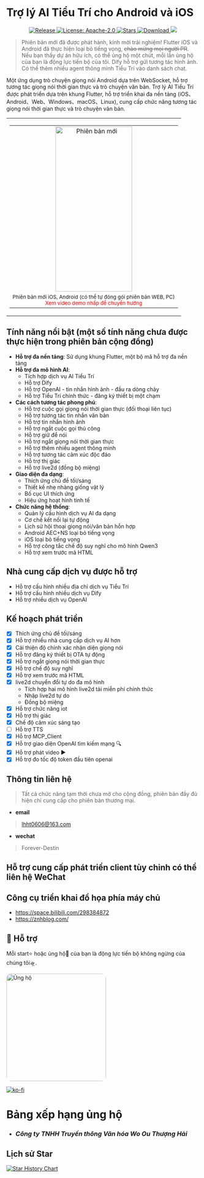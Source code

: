 # Trợ lý AI Tiểu Trí cho Android và iOS
<p align="center">
  <a href="https://github.com/TOM88812/xiaozhi-android-client/releases/latest">
    <img src="https://img.shields.io/github/v/release/TOM88812/xiaozhi-android-client?style=flat-square&logo=github&color=blue" alt="Release"/>
  </a>
  <a href="https://opensource.org/licenses/Apache-2.0">
    <img src="https://img.shields.io/badge/License-Apache_2.0-green.svg?style=flat-square" alt="License: Apache-2.0"/>
  </a>
  <a href="https://github.com/TOM88812/xiaozhi-android-client/stargazers">
    <img src="https://img.shields.io/github/stars/TOM88812/xiaozhi-android-client?style=flat-square&logo=github" alt="Stars"/>
  </a>
  <a href="https://github.com/TOM88812/xiaozhi-android-client/releases/latest">
    <img src="https://img.shields.io/github/downloads/TOM88812/xiaozhi-android-client/total?style=flat-square&logo=github&color=52c41a1&maxAge=86400" alt="Download"/>
  </a>
  <a href="https://wiki.lhht.cc/welcome">
    <img src="https://img.shields.io/badge/文档-Wiki-yellow?logo=wikipedia">
  </a>

</p>

> Phiên bản mới đã được phát hành, kính mời trải nghiệm! Flutter iOS và Android đã thực hiện loại bỏ tiếng vọng, ~~chào mừng mọi người PR~~.
> Nếu bạn thấy dự án hữu ích, có thể ủng hộ một chút, mỗi lần ủng hộ của bạn là động lực tiến bộ của tôi.
> Dify hỗ trợ gửi tương tác hình ảnh. Có thể thêm nhiều agent thông minh Tiểu Trí vào danh sách chat.

Một ứng dụng trò chuyện giọng nói Android dựa trên WebSocket, hỗ trợ tương tác giọng nói thời gian thực và trò chuyện văn bản.
Trợ lý AI Tiểu Trí được phát triển dựa trên khung Flutter, hỗ trợ triển khai đa nền tảng (iOS、Android、Web、Windows、macOS、Linux), cung cấp chức năng tương tác giọng nói thời gian thực và trò chuyện văn bản.

<table>
  <tr>
    <td align="center" valign="bottom" height="500">
      <table>
        <tr>
          <td align="center">
            <a href="https://www.bilibili.com/video/BV178EqzAEFf" target="_blank">
              <img src="1234.jpg" alt="Phiên bản mới"  width="200" height="430"/>
            </a>
          </td>
        </tr>
        <tr>
          <td align="center">
            <small>
  Phiên bản mới iOS, Android (có thể tự đóng gói phiên bản WEB, PC)<br>
  <a href="https://www.bilibili.com/video/BV1fgXvYqE61" style="color: red; text-decoration: none;">Xem video demo nhấp để chuyển hướng</a>
</small>
          </td>
        </tr>
      </table>
    </td>
  </tr>
</table>

## Tính năng nổi bật (một số tính năng chưa được thực hiện trong phiên bản cộng đồng)

- **Hỗ trợ đa nền tảng**: Sử dụng khung Flutter, một bộ mã hỗ trợ đa nền tảng
- **Hỗ trợ đa mô hình AI**:
  - Tích hợp dịch vụ AI Tiểu Trí
  - Hỗ trợ Dify
  - Hỗ trợ OpenAI - tin nhắn hình ảnh - đầu ra dòng chảy
  - Hỗ trợ Tiểu Trí chính thức - đăng ký thiết bị một chạm
- **Các cách tương tác phong phú**:
  - Hỗ trợ cuộc gọi giọng nói thời gian thực (đối thoại liên tục)
  - Hỗ trợ tương tác tin nhắn văn bản
  - Hỗ trợ tin nhắn hình ảnh
  - Hỗ trợ ngắt cuộc gọi thủ công
  - Hỗ trợ giữ để nói
  - Hỗ trợ ngắt giọng nói thời gian thực
  - Hỗ trợ thêm nhiều agent thông minh
  - Hỗ trợ tương tác cảm xúc độc đáo
  - Hỗ trợ thị giác
  - Hỗ trợ live2d (đồng bộ miệng)
- **Giao diện đa dạng**:
  - Thích ứng chủ đề tối/sáng
  - Thiết kế nhẹ nhàng giống vật lý
  - Bố cục UI thích ứng
  - Hiệu ứng hoạt hình tinh tế
- **Chức năng hệ thống**:
  - Quản lý cấu hình dịch vụ AI đa dạng
  - Cơ chế kết nối lại tự động
  - Lịch sử hội thoại giọng nói/văn bản hỗn hợp
  - Android AEC+NS loại bỏ tiếng vọng
  - iOS loại bỏ tiếng vọng
  - Hỗ trợ công tắc chế độ suy nghĩ cho mô hình Qwen3
  - Hỗ trợ xem trước mã HTML


## Nhà cung cấp dịch vụ được hỗ trợ

- Hỗ trợ cấu hình nhiều địa chỉ dịch vụ Tiểu Trí
- Hỗ trợ cấu hình nhiều dịch vụ Dify
- Hỗ trợ nhiều dịch vụ OpenAI

## Kế hoạch phát triển
- [x] Thích ứng chủ đề tối/sáng
- [x] Hỗ trợ nhiều nhà cung cấp dịch vụ AI hơn
- [x] Cải thiện độ chính xác nhận diện giọng nói
- [x] Hỗ trợ đăng ký thiết bị OTA tự động
- [x] Hỗ trợ ngắt giọng nói thời gian thực
- [x] Hỗ trợ chế độ suy nghĩ
- [x] Hỗ trợ xem trước mã HTML
- [x] live2d chuyển đổi tự do đa mô hình
  - Tích hợp hai mô hình live2d tải miễn phí chính thức
  - Nhập live2d tự do
  - Đồng bộ miệng
- [x] Hỗ trợ chức năng iot
- [x] Hỗ trợ thị giác
- [x] Chế độ cảm xúc sáng tạo
- [ ] Hỗ trợ TTS
- [x] Hỗ trợ MCP_Client
- [x] Hỗ trợ giao diện OpenAI tìm kiếm mạng 🔍
- [x] Hỗ trợ phát video ▶️
- [x] Hỗ trợ đo tốc độ token đầu tiên openai

## Thông tin liên hệ

> Tất cả chức năng tạm thời chưa mở cho cộng đồng, phiên bản đầy đủ hiện chỉ cung cấp cho phiên bản thương mại.

- **email**
> lhht0606@163.com

- **wechat**
> Forever-Destin

## Hỗ trợ cung cấp phát triển client tùy chỉnh có thể liên hệ WeChat

## Công cụ triển khai đồ họa phía máy chủ
- https://space.bilibili.com/298384872
- https://znhblog.com/

## 🌟 Hỗ trợ

Mỗi start⭐ hoặc ủng hộ💖 của bạn là động lực tiến bộ không ngừng của chúng tôi🛸.
<div style="display: flex;">
<img src="zsm.jpg" width="260" height="280" alt="Ủng hộ" style="border-radius: 12px;" />
</div>

[![ko-fi](https://ko-fi.com/img/githubbutton_sm.svg)](https://ko-fi.com/V7V71I0TE0)

# Bảng xếp hạng ủng hộ
- ### ***Công ty TNHH Truyền thông Văn hóa Wo Ou Thượng Hải***

## Lịch sử Star

[![Star History Chart](https://api.star-history.com/svg?repos=TOM88812/xiaozhi-android-client&type=Date)](https://star-history.com/#TOM88812/xiaozhi-android-client&Date)
